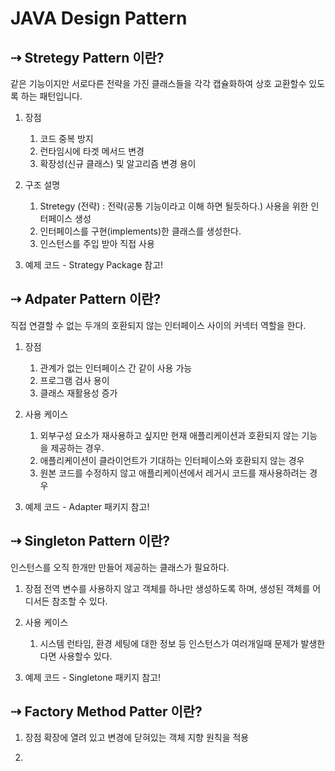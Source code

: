 # JAVA Design Pattern

## ⇢ Stretegy Pattern 이란?

같은 기능이지만 서로다른 전략을 가진 클래스들을 각각 캡슐화하여 상호 교환할수 있도록 하는 패턴입니다.
1. 장점
    1. 코드 중복 방지
    2. 런타임시에 타겟 메서드 변경
    3. 확장성(신규 클래스) 및 알고리즘 변경 용이

2. 구조 설명
    1. Stretegy (전략) : 전략(공통 기능이라고 이해 하면 될듯하다.) 사용을 위한 인터페이스 생성
    2. 인터페이스를 구현(implements)한 클래스를 생성한다.
    3. 인스턴스를 주입 받아 직접 사용

3. 예제 코드 - Strategy Package 참고!


## ⇢ Adpater Pattern 이란?

직접 연결할 수 없는 두개의 호환되지 않는 인터페이스 사이의 커넥터 역할을 한다.

1. 장점
   1. 관계가 없는 인터페이스 간 같이 사용 가능
   2. 프로그램 검사 용이
   3. 클래스 재활용성 증가

2. 사용 케이스
   1. 외부구성 요소가 재사용하고 싶지만 현재 애플리케이션과 호환되지 않는 기능을 제공하는 경우.
   2. 애플리케이션이 클라이언트가 기대하는 인터페이스와 호환되지 않는 경우
   3. 원본 코드를 수정하지 않고 애플리케이션에서 레거시 코드를 재사용하려는 경우

3. 예제 코드 - Adapter 패키지 참고!

## ⇢ Singleton Pattern 이란?
인스턴스를 오직 한개만 만들어 제공하는 클래스가 필요하다.

1. 장점
   전역 변수를 사용하지 않고 객체를 하나만 생성하도록 하며, 생성된 객체를 어디서든 참조할 수 있다.

2. 사용 케이스
   1. 시스템 런타임, 환경 세팅에 대한 정보 등 인스턴스가 여러개일때 문제가 발생한다면 사용할수 있다.

3. 예제 코드 - Singletone 패키지 참고!


## ⇢ Factory Method Patter 이란?

1. 장점
   확장에 열려 있고 변경에 닫혀있는 객체 지향 원칙을 적용

2. 
   


